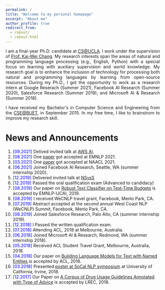 ```yaml
---
permalink: /
title: "Welcome to my personal homepage"
excerpt: "About me"
author_profile: true
redirect_from: 
  - /about/
  - /about.html
---
```


<p align="justify">
I am a final-year Ph.D. candidate at <a href="http://www.cs.ucla.edu/">CS@UCLA</a>.
  I work under the supervision of <a href="http://web.cs.ucla.edu/~kwchang/">Prof. Kai-Wei Chang</a>.
  My research interests span the areas of natural and programming language processing (e.g., English, Python) with a special focus on learning with auxiliary supervision and world knowledge.
  My research goal is to enhance the inclusion of technology for processing both natural and programming languages by learning from open-source resources.
  During my Ph.D., I got the opportunity to work as a research intern at Google Reserach (Summer 2021), Facebook AI Research (Summer 2020), Salesforce Research (Summer 2019), and Microsoft AI & Research (Summer 2018).
</p>

<p align="justify">
I have received my Bachelor's in Computer Science and Engineering from the <a href="http://cse.buet.ac.bd/">CSE@BUET</a>, in September 2015. In my free time, I like to brainstrom to improve my research skill. 
</p>

<!--
<p align="justify">
  <b><font color="red">I am currently looking for full time research position in industry.</font></b>
</p>
-->


News and Announcements
======
1. <span style="color:blue">[09.2021] </span>  Delived invited talk at [AWS AI](https://aws.amazon.com/ai/). 
1. <span style="color:blue">[08.2021] </span>  One [paper](https://arxiv.org/abs/2108.11601) got accepted at EMNLP 2021.
1. <span style="color:blue">[03.2021] </span>  One [paper](https://arxiv.org/abs/2104.12567) got accepted at NAACL 2021.
1. <span style="color:blue">[06.2021] </span>  Joined Facebook AI Research, Seattle, WA (summer internship 2020).
1. <span style="color:blue">[12.2019] </span>  Delivered invited talk at [NSysS](https://cse.buet.ac.bd/nsyss2019/program/)
3. <span style="color:blue">[12.2019] </span>  Passed the oral qualification exam (Advanced to candidacy) 
4. <span style="color:blue">[08.2019] </span> Our paper on [Robust Text Classifier on Test-Time Budgets](https://arxiv.org/abs/1808.08270)  is accepted by EMNLP-IJCAI, 2019.
5. <span style="color:blue">[08.2019] </span> I received WeCNLP travel grant, Facebook, Menlo Park, CA.
6. <span style="color:blue">[07.2019] </span> Abstract accepted at the second annual West Coast NLP (WeCNLP) Summit, Facebook, Menlo Park, CA. 
7. <span style="color:blue">[08.2019] </span> Joined Salesforce Research, Palo Alto, CA (summer internship 2019).
8. <span style="color:blue">[12.2018] </span> I Passed the written qualification exam. 
9. <span style="color:blue">[07.2018] </span> Attending ACL, 2018 at Melbourne, Australia.
10. <span style="color:blue">[06.2018] </span> Joined Microsoft AI & Research, Redmond, WA (summer internship 2018).
11. <span style="color:blue">[05.2018] </span> Received ACL Student Travel Grant, Melbourne, Australia, 2018. 
12. <span style="color:blue">[04.2018] </span> Our paper on [Building Language Models for Text with Named Entities](https://arxiv.org/pdf/1805.04836.pdf) is accepted by ACL, 2018.
13. <span style="color:blue">[03.2018] </span> Presented [poster at SoCal NLP symposium](https://socalnlp.github.io/symp18/#paper) at University of California, Irvine, 2018.
14. <span style="color:blue">[12.2017] </span> Our Paper on [A Corpus of Drug Usage Guidelines Annotated with Type of Advice](https://aclanthology.org/L18-1190.pdf) is accepted by LREC, 2018.

